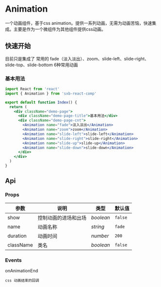 # Animation

一个动画组件，基于css animation。提供一系列动画，无需为动画苦恼，快速集成。主要是作为一个微组件为其他组件提供css动画。

## 快速开始

目前只是集成了 常用的 fade（淡入淡出）、zoom、slide-left、slide-right、slide-top、slide-bottom 6种常用动画

### 基本用法

```jsx harmony
import React from 'react'
import { Animation } from 'sxb-react-comp'

export default function Index() {
  return (
    <div className="demo-page">
      <div className="demo-page-title">基本用法</div>
      <div className="demo-page-cnt">
        <Animation name="fade">淡入淡出</Animation>
        <Animation name="zoom">zoom</Animation>
        <Animation name="slide-left">slide-left</Animation>
        <Animation name="slide-right">slide-right</Animation>
        <Animation name="slide-up">slide-up</Animation>
        <Animation name="slide-down">slide-down</Animation>
      </div>
    </div>
  )
}

```


## Api

### Props

| 参数 | 说明 | 类型 | 默认值 |
| --- | --- | --- | --- |
| show | 控制动画的进场和出场 | _boolean_ | `false` |
| name | 动画名称 | _string_ | `fade` |
| duration | 动画时间 | _number_ | `200` |
| className | 类名 | _boolean_ | `false` |

### Events

   onAnimationEnd
   
    css 动画结束的回调